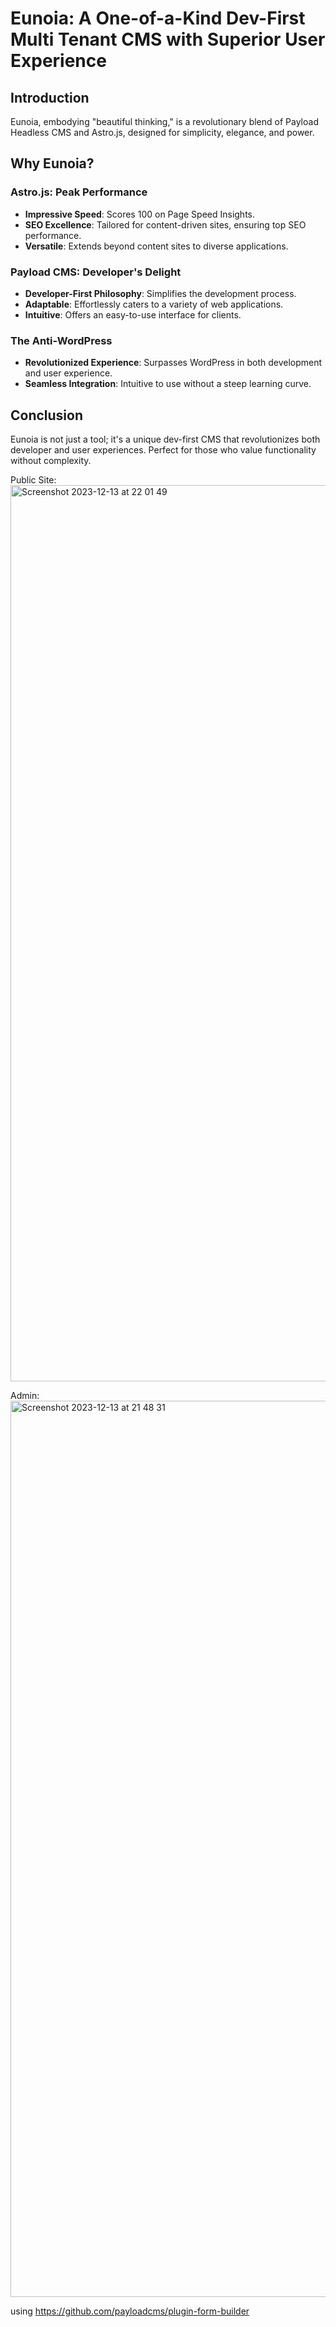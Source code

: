 
# Eunoia: A One-of-a-Kind Dev-First Multi Tenant CMS with Superior User Experience
## Introduction
Eunoia, embodying "beautiful thinking," is a revolutionary blend of Payload Headless CMS and Astro.js, designed for simplicity, elegance, and power.

## Why Eunoia?
### Astro.js: Peak Performance
- **Impressive Speed**: Scores 100 on Page Speed Insights.
- **SEO Excellence**: Tailored for content-driven sites, ensuring top SEO performance.
- **Versatile**: Extends beyond content sites to diverse applications.

### Payload CMS: Developer's Delight
- **Developer-First Philosophy**: Simplifies the development process.
- **Adaptable**: Effortlessly caters to a variety of web applications.
- **Intuitive**: Offers an easy-to-use interface for clients.

### The Anti-WordPress
- **Revolutionized Experience**: Surpasses WordPress in both development and user experience.
- **Seamless Integration**: Intuitive to use without a steep learning curve.

## Conclusion

Eunoia is not just a tool; it's a unique dev-first CMS that revolutionizes both developer and user experiences. Perfect for those who value functionality without complexity.


Public Site:
<img width="1434" alt="Screenshot 2023-12-13 at 22 01 49" src="https://github.com/brodia10/astrowind/assets/29584063/888145a8-7eec-4166-a6ea-19b63c5d8a62">

Admin:
<img width="1434" alt="Screenshot 2023-12-13 at 21 48 31" src="https://github.com/brodia10/astrowind/assets/29584063/a671af63-7c05-4663-8b76-fa3313148cf9">

using https://github.com/payloadcms/plugin-form-builder


